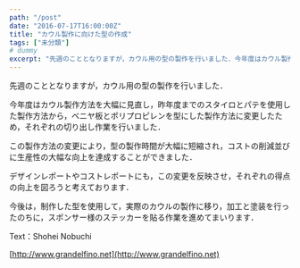 ```yaml
---
path: "/post"
date: "2016-07-17T16:00:00Z"
title: "カウル製作に向けた型の作成"
tags: ["未分類"]
# dummy
excerpt: "先週のこととなりますが，カウル用の型の製作を行いました．今年度はカウル製作方法を大幅に見直し，昨年度までのスタイロとパテを使用した製作方法から，ベニヤ板..."
---
```




先週のこととなりますが，カウル用の型の製作を行いました．

今年度はカウル製作方法を大幅に見直し，昨年度までのスタイロとパテを使用した製作方法から，ベニヤ板とポリプロピレンを型にした製作方法に変更したため，それぞれの切り出し作業を行いました．

この製作方法の変更により，型の製作時間が大幅に短縮され，コストの削減並びに生産性の大幅な向上を達成することができました．

デザインレポートやコストレポートにも，この変更を反映させ，それぞれの得点の向上を図ろうと考えております．

今後は，制作した型を使用して，実際のカウルの製作に移り，加工と塗装を行ったのちに，スポンサー様のステッカーを貼る作業を進めてまいります．

Text：Shohei Nobuchi

[http://www.grandelfino.net](http://www.grandelfino.net)

